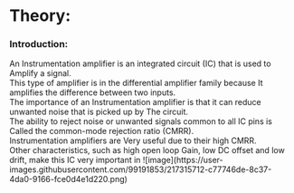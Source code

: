 <h1>Theory:</h1>
<h3>Introduction:</h3>
An Instrumentation amplifier is an integrated circuit (IC) that is used to Amplify a signal.<br>This type of amplifier is in the differential amplifier family because It amplifies the difference between two inputs.<br> The importance of an Instrumentation amplifier is that it can reduce unwanted noise that is picked up by The circuit. <br>The ability to reject noise or unwanted signals common to all IC pins is Called the common-mode rejection ratio (CMRR).<br> Instrumentation amplifiers are Very useful due to their high CMRR.<br> Other characteristics, such as high open loop Gain, low DC offset and low drift, make this IC very important in 
![image](https://user-images.githubusercontent.com/99191853/217315712-c77746de-8c37-4da0-9166-fce0d4e1d220.png)
